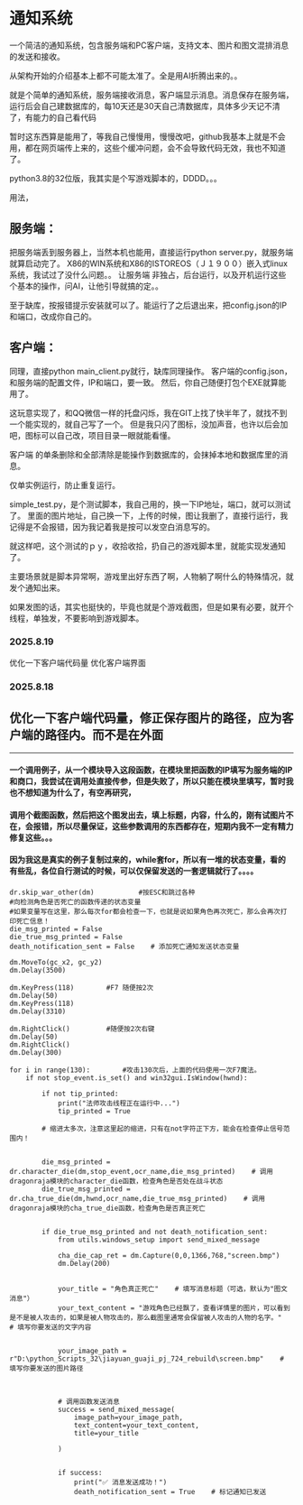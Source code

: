 # 通知系统

一个简洁的通知系统，包含服务端和PC客户端，支持文本、图片和图文混排消息的发送和接收。

从架构开始的介绍基本上都不可能太准了。全是用AI折腾出来的。。

就是个简单的通知系统，服务端接收消息，客户端显示消息。消息保存在服务端，运行后会自己建数据库的，每10天还是30天自己清数据库，具体多少天记不清了，有能力的自己看代码

暂时这东西算是能用了，等我自己慢慢用，慢慢改吧，github我基本上就是不会用，都在网页端传上来的，这些个缓冲问题，会不会导致代码无效，我也不知道了。

python3.8的32位版，我其实是个写游戏脚本的，DDDD。。。

用法，
## 服务端：
把服务端丢到服务器上，当然本机也能用，直接运行python server.py，就服务端就算启动完了。
X86的WIN系统和X86的ISTOREOS（Ｊ１９００）嵌入式linux系统，我试过了没什么问题。。
让服务端 非独占，后台运行，以及开机运行这些个基本的操作，问AI，让他引导就搞的定。。

至于缺库，按报错提示安装就可以了。能运行了之后退出来，把config.json的IP和端口，改成你自己的。

## 客户端：
同理，直接python main_client.py就行，缺库同理操作。
客户端的config.json，和服务端的配置文件，IP和端口，要一致。
然后，你自己随便打包个EXE就算能用了。

这玩意实现了，和QQ微信一样的托盘闪烁，我在GIT上找了快半年了，就找不到一个能实现的，就自己写了一个。
但是我只闪了图标，没加声音，也许以后会加吧，图标可以自己改，项目目录一眼就能看懂。


客户端 的单条删除和全部清除是能操作到数据库的，会抹掉本地和数据库里的消息。

仅单实例运行，防止重复运行。


simple_test.py，是个测试脚本，我自己用的，换一下IP地址，端口，就可以测试了。
里面的图片地址，自己换一下，上传的时候，图让我删了，直接行运行，我记得是不会报错，因为我记着我是按可以发空白消息写的。

就这样吧，这个测试的ｐｙ，收拾收拾，扔自己的游戏脚本里，就能实现发通知了。

主要场景就是脚本异常啊，游戏里出好东西了啊，人物躺了啊什么的特殊情况，就发个通知出来。

如果发图的话，其实也挺快的，毕竟也就是个游戏截图，但是如果有必要，就开个线程，单独发，不要影响到游戏脚本。



### 2025.8.19
优化一下客户端代码量
优化客户端界面

### 2025.8.18

优化一下客户端代码量，修正保存图片的路径，应为客户端的路径内。而不是在外面
--------------------------------------------------------------------------------------------------------


--------------------------------------------------------------------------------------------------------

#### 一个调用例子，从一个模块导入这段函数，在模块里把函数的IP填写为服务端的IP和商口，我尝试在调用处直接传参，但是失败了，所以只能在模块里填写，暂时我也不想知道为什么了，有空再研究，
#### 调用个截图函数，然后把这个图发出去，填上标题，内容，什么的，刚有试图片不在，会报错，所以尽量保证，这些参数调用的东西都存在，短期内我不一定有精力修复这些。。。
#### 因为我这是真实的例子复制过来的，while套for，所以有一堆的状态变量，看的有些乱，各位自行测试的时候，可以仅保留发送的一套逻辑就行了。。。。

```
dr.skip_war_other(dm)           #按ESC和跳过各种
#向检测角色是否死亡的函数传递的状态变量
#如果变量写在这里，那么每次for都会检查一下，也就是说如果角色再次死亡，那么会再次打印死亡信息！
die_msg_printed = False
die_true_msg_printed = False
death_notification_sent = False    # 添加死亡通知发送状态变量

dm.MoveTo(gc_x2, gc_y2)
dm.Delay(3500)

dm.KeyPress(118)        #F7 随便按2次
dm.Delay(50)
dm.KeyPress(118)
dm.Delay(3310)

dm.RightClick()         #随便按2次右键
dm.Delay(50)
dm.RightClick()
dm.Delay(300)

for i in range(130):        #攻击130次后，上面的代码使用一次F7魔法。
    if not stop_event.is_set() and win32gui.IsWindow(hwnd):

        if not tip_printed:
            print("法师攻击线程正在运行中...")
            tip_printed = True

        # 缩进太多次，注意这里起的缩进，只有在not字符正下方，能会在检查停止信号范围内！


        die_msg_printed = dr.character_die(dm,stop_event,ocr_name,die_msg_printed)    # 调用dragonraja模块的character_die函数，检查角色是否处在战斗状态
        die_true_msg_printed = dr.cha_true_die(dm,hwnd,ocr_name,die_true_msg_printed)    # 调用dragonraja模块的cha_true_die函数，检查角色是否真正死亡


        if die_true_msg_printed and not death_notification_sent:
            from utils.windows_setup import send_mixed_message

            cha_die_cap_ret = dm.Capture(0,0,1366,768,"screen.bmp")
            dm.Delay(200)


            your_title = "角色真正死亡"    # 填写消息标题（可选，默认为"图文消息"）
            your_text_content = "游戏角色已经飘了，查看详情里的图片，可以看到是不是被人攻击的，如果是被人物攻击的，那么截图里通常会保留被人攻击的人物的名字。"    # 填写你要发送的文字内容


            your_image_path = r"D:\python_Scripts_32\jiayuan_guaji_pj_724_rebuild\screen.bmp"    # 填写你要发送的图片路径



            # 调用函数发送消息
            success = send_mixed_message(
                image_path=your_image_path,
                text_content=your_text_content,
                title=your_title                          

            )

                                    
            if success:
                print("✅ 消息发送成功！")
                death_notification_sent = True    # 标记通知已发送


```